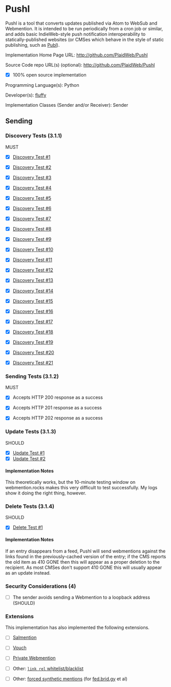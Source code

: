 # Pushl

Pushl is a tool that converts updates published via Atom to WebSub and Webmention. It is intended to be run periodically from a cron job or similar, and adds basic IndieWeb-style push notification interoperability to statically-published websites (or CMSes which behave in the style of static publishing, such as [Publ](http://publ.beesbuzz.biz)).

Implementation Home Page URL: http://github.com/PlaidWeb/Pushl

Source Code repo URL(s) (optional): http://github.com/PlaidWeb/Pushl
* [x] 100% open source implementation

Programming Language(s): Python

Developer(s): [fluffy](http://beesbuzz.biz)

Implementation Classes (Sender and/or Receiver): Sender


## Sending

### Discovery Tests (3.1.1)

MUST

* [x] [Discovery Test #1](https://webmention.rocks/test/1)
* [x] [Discovery Test #2](https://webmention.rocks/test/2)
* [x] [Discovery Test #3](https://webmention.rocks/test/3)
* [x] [Discovery Test #4](https://webmention.rocks/test/4)
* [x] [Discovery Test #5](https://webmention.rocks/test/5)
* [x] [Discovery Test #6](https://webmention.rocks/test/6)
* [x] [Discovery Test #7](https://webmention.rocks/test/7)
* [x] [Discovery Test #8](https://webmention.rocks/test/8)
* [x] [Discovery Test #9](https://webmention.rocks/test/9)
* [x] [Discovery Test #10](https://webmention.rocks/test/10)
* [x] [Discovery Test #11](https://webmention.rocks/test/11)
* [x] [Discovery Test #12](https://webmention.rocks/test/12)
* [x] [Discovery Test #13](https://webmention.rocks/test/13)
* [x] [Discovery Test #14](https://webmention.rocks/test/14)
* [x] [Discovery Test #15](https://webmention.rocks/test/15)
* [x] [Discovery Test #16](https://webmention.rocks/test/16)
* [x] [Discovery Test #17](https://webmention.rocks/test/17)
* [x] [Discovery Test #18](https://webmention.rocks/test/18)
* [x] [Discovery Test #19](https://webmention.rocks/test/19)
* [x] [Discovery Test #20](https://webmention.rocks/test/20)
* [x] [Discovery Test #21](https://webmention.rocks/test/21)



### Sending Tests (3.1.2)

MUST

* [x] Accepts HTTP 200 response as a success
* [x] Accepts HTTP 201 response as a success
* [x] Accepts HTTP 202 response as a success


### Update Tests (3.1.3)

SHOULD

* [x] [Update Test #1](https://webmention.rocks/update/1)
* [x] [Update Test #2](https://webmention.rocks/update/2)

#### Implementation Notes

This theoretically works, but the 10-minute testing window on webmention.rocks makes this very difficult to test successfully. My logs show it doing the right thing, however.


### Delete Tests (3.1.4)

SHOULD

* [x] [Delete Test #1](https://webmention.rocks/delete/1)

#### Implementation Notes

If an entry disappears from a feed, Pushl will send webmentions against the links found in the previously-cached version of the entry; if the CMS reports the old item as 410 GONE then this will appear as a proper deletion to the recipient. As most CMSes don't support 410 GONE this will usually appear as an update instead.


### Security Considerations (4)

* [ ] The sender avoids sending a Webmention to a loopback address (SHOULD)


### Extensions

This implementation has also implemented the following extensions.

* [ ] [Salmention](http://indiewebcamp.com/Salmention)
* [ ] [Vouch](http://indiewebcamp.com/Vouch)
* [ ] [Private Webmention](http://indiewebcamp.com/Private-Webmention)
* [ ] Other: [`link rel` whitelist/blacklist](https://github.com/PlaidWeb/Pushl/issues/1)
* [ ] Other: [forced synthetic mentions](https://github.com/PlaidWeb/Pushl/issues/6) (for [fed.brid.gy](http://fed.brid.gy) et al)


